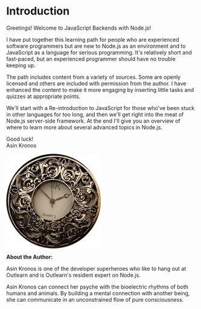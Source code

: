 # Introduction

Greetings!  Welcome to JavaScript Backends with Node.js!

I have put together this learning path for people who are experienced software programmers but are new to Node.js as an environment and to JavaScript as a language for serious programming. It's relatively short and fast-paced, but an experienced programmer should have no trouble keeping up.

The path includes content from a variety of sources. Some are openly licensed and others are included with permission from the author. I have enhanced the content to make it more engaging by inserting little tasks and quizzes at appropriate points.

We'll start with a Re-introduction to JavaScript for those who've been stuck in other languages for too long, and then we'll get right into the meat of Node.js server-side framework. At the end I'll give you an overview of where to learn more about several advanced topics in Node.js.

Good luck!  
Asin Kronos

<img src="https://raw.githubusercontent.com/outlearn-content/node-path/master/assets/watch.png" alt="Watch" style="width:250px;height:250px" align="left">

<br clear="all">

**About the Author:**

Asin Kronos is one of the developer superheroes who like to hang out at Outlearn and is Outlearn's resident expert on Node.js.

Asin Kronos can connect her psyche with the bioelectric rhythms of both humans and animals. By building a mental connection with another being, she can communicate in an unconstrained flow of pure consciousness.
